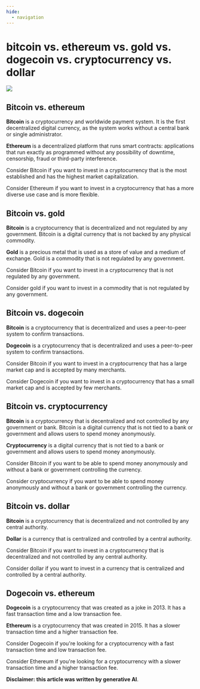 ```yaml
---
hide:
  - navigation
---
```


# bitcoin vs. ethereum vs. gold vs. dogecoin vs. cryptocurrency vs. dollar

![](../assets/bitcoin-vs-ethereum-vs-gold/bitcoin-vs-ethereum-vs-gold-vs-dogecoin-vs-cryptocurrency-vs-dollar.png)
## Bitcoin vs. ethereum


**Bitcoin** is a cryptocurrency and worldwide payment system. It is the first decentralized digital currency, as the system works without a central bank or single administrator.

**Ethereum** is a decentralized platform that runs smart contracts: applications that run exactly as programmed without any possibility of downtime, censorship, fraud or third-party interference.

Consider Bitcoin if you want to invest in a cryptocurrency that is the most established and has the highest market capitalization.

Consider Ethereum if you want to invest in a cryptocurrency that has a more diverse use case and is more flexible.


## Bitcoin vs. gold


**Bitcoin** is a cryptocurrency that is decentralized and not regulated by any government. Bitcoin is a digital currency that is not backed by any physical commodity.

**Gold** is a precious metal that is used as a store of value and a medium of exchange. Gold is a commodity that is not regulated by any government.

Consider Bitcoin if you want to invest in a cryptocurrency that is not regulated by any government.

Consider gold if you want to invest in a commodity that is not regulated by any government.


## Bitcoin vs. dogecoin


**Bitcoin** is a cryptocurrency that is decentralized and uses a peer-to-peer system to confirm transactions.

**Dogecoin** is a cryptocurrency that is decentralized and uses a peer-to-peer system to confirm transactions.

Consider Bitcoin if you want to invest in a cryptocurrency that has a large market cap and is accepted by many merchants.

Consider Dogecoin if you want to invest in a cryptocurrency that has a small market cap and is accepted by few merchants.


## Bitcoin vs. cryptocurrency


**Bitcoin** is a cryptocurrency that is decentralized and not controlled by any government or bank. Bitcoin is a digital currency that is not tied to a bank or government and allows users to spend money anonymously.

**Cryptocurrency** is a digital currency that is not tied to a bank or government and allows users to spend money anonymously.

Consider Bitcoin if you want to be able to spend money anonymously and without a bank or government controlling the currency.

Consider cryptocurrency if you want to be able to spend money anonymously and without a bank or government controlling the currency.


## Bitcoin vs. dollar


**Bitcoin** is a cryptocurrency that is decentralized and not controlled by any central authority.

**Dollar** is a currency that is centralized and controlled by a central authority.

Consider Bitcoin if you want to invest in a cryptocurrency that is decentralized and not controlled by any central authority.

Consider dollar if you want to invest in a currency that is centralized and controlled by a central authority.


## Dogecoin vs. ethereum


**Dogecoin** is a cryptocurrency that was created as a joke in 2013. It has a fast transaction time and a low transaction fee.

**Ethereum** is a cryptocurrency that was created in 2015. It has a slower transaction time and a higher transaction fee.

Consider Dogecoin if you're looking for a cryptocurrency with a fast transaction time and low transaction fee.

Consider Ethereum if you're looking for a cryptocurrency with a slower transaction time and a higher transaction fee.

**Disclaimer: this article was written by generative AI**.




